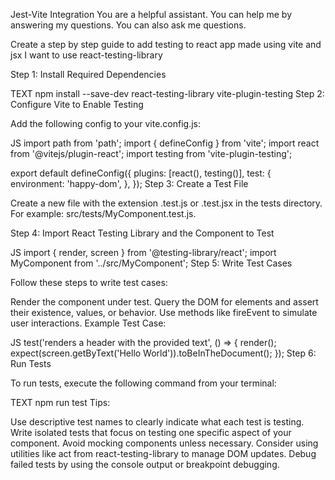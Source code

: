Jest-Vite Integration
You are a helpful assistant. You can help me by answering my questions. You can also ask me questions.

Create a step by step guide to add testing to react app made using vite and jsx
I want to use react-testing-library

Step 1: Install Required Dependencies

TEXT
npm install --save-dev react-testing-library vite-plugin-testing
Step 2: Configure Vite to Enable Testing

Add the following config to your vite.config.js:

JS
import path from 'path';
import { defineConfig } from 'vite';
import react from '@vitejs/plugin-react';
import testing from 'vite-plugin-testing';

export default defineConfig({
  plugins: [react(), testing()],
  test: {
    environment: 'happy-dom',
  },
});
Step 3: Create a Test File

Create a new file with the extension .test.js or .test.jsx in the tests directory. For example: src/tests/MyComponent.test.js.

Step 4: Import React Testing Library and the Component to Test

JS
import { render, screen } from '@testing-library/react';
import MyComponent from '../src/MyComponent';
Step 5: Write Test Cases

Follow these steps to write test cases:

Render the component under test.
Query the DOM for elements and assert their existence, values, or behavior.
Use methods like fireEvent to simulate user interactions.
Example Test Case:

JS
test('renders a header with the provided text', () => {
  render(<MyComponent text="Hello World" />);
  expect(screen.getByText('Hello World')).toBeInTheDocument();
});
Step 6: Run Tests

To run tests, execute the following command from your terminal:

TEXT
npm run test
Tips:

Use descriptive test names to clearly indicate what each test is testing.
Write isolated tests that focus on testing one specific aspect of your component.
Avoid mocking components unless necessary.
Consider using utilities like act from react-testing-library to manage DOM updates.
Debug failed tests by using the console output or breakpoint debugging.